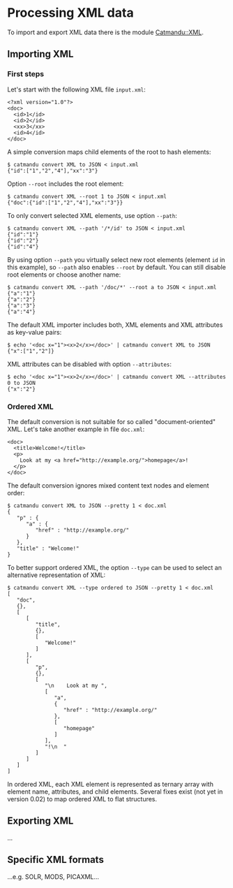 # Processing XML data

To import and export XML data there is the module [Catmandu::XML](https://metacpan.org/module/Catmandu::XML).

## Importing XML

### First steps

Let's start with the following XML file `input.xml`:

```
<?xml version="1.0"?>
<doc>
  <id>1</id>
  <id>2</id>
  <xx>3</xx>
  <id>4</id>
</doc>
```

A simple conversion maps child elements of the root to hash elements:

```
$ catmandu convert XML to JSON < input.xml
{"id":["1","2","4"],"xx":"3"}
```

Option `--root` includes the root element:

```
$ catmandu convert XML --root 1 to JSON < input.xml
{"doc":{"id":["1","2","4"],"xx":"3"}}
```

To only convert selected XML elements, use option `--path`:

```
$ catmandu convert XML --path '/*/id' to JSON < input.xml
{"id":"1"}
{"id":"2"}
{"id":"4"}
```

By using option `--path` you virtually select new root elements (element `id` in this example), so `--path` also enables `--root` by default. You can still disable root elements or choose another name:

```
$ catmandu convert XML --path '/doc/*' --root a to JSON < input.xml
{"a":"1"}
{"a":"2"}
{"a":"3"}
{"a":"4"}
```

The default XML importer includes both, XML elements and XML attributes as key-value pairs:

```
$ echo '<doc x="1"><x>2</x></doc>' | catmandu convert XML to JSON
{"x":["1","2"]}
```

XML attributes can be disabled with option `--attributes`:

```
$ echo '<doc x="1"><x>2</x></doc>' | catmandu convert XML --attributes 0 to JSON
{"x":"2"}
```

### Ordered XML

The default conversion is not suitable for so called "document-oriented" XML. Let's take another example in file `doc.xml`:

```
<doc>
  <title>Welcome!</title>
  <p> 
    Look at my <a href="http://example.org/">homepage</a>!
  </p>
</doc>
```

The default conversion ignores mixed content text nodes and element order:

```
$ catmandu convert XML to JSON --pretty 1 < doc.xml
{
   "p" : {
      "a" : {
         "href" : "http://example.org/"
      }
   },
   "title" : "Welcome!"
}
```

To better support ordered XML, the option `--type` can be used to select an alternative representation of XML:

```
$ catmandu convert XML --type ordered to JSON --pretty 1 < doc.xml
[
   "doc",
   {},
   [
      [
         "title",
         {},
         [
            "Welcome!"
         ]
      ],
      [
         "p",
         {},
         [
            "\n    Look at my ",
            [
               "a",
               {
                  "href" : "http://example.org/"
               },
               [
                  "homepage"
               ]
            ],
            "!\n  "
         ]
      ]
   ]
]
```

In ordered XML, each XML element is represented as ternary array with element name, attributes, and child elements. Several fixes exist (not yet in version 0.02) to map ordered XML to flat structures.

## Exporting XML

...

## Specific XML formats

...e.g. SOLR, MODS, PICAXML...
